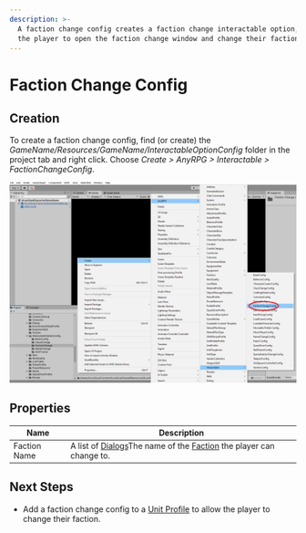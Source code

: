 ```yaml
---
description: >-
  A faction change config creates a faction change interactable option, allowing
  the player to open the faction change window and change their faction.
---
```


# Faction Change Config

## Creation

To create a faction change config, find (or create) the _GameName/Resources/GameName/InteractableOptionConfig_ folder in the project tab and right click.  Choose _Create > AnyRPG > Interactable > FactionChangeConfig_.

![](<../../.gitbook/assets/image (98).png>)

## Properties

| Name         | Description                                                                                         |
| ------------ | --------------------------------------------------------------------------------------------------- |
| Faction Name | A list of [Dialogs](../dialog.md)The name of the [Faction](../faction.md) the player can change to. |

## Next Steps

* Add a faction change config to a [Unit Profile](../unit-profile.md) to allow the player to change their faction.
